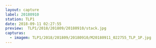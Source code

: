 ```yaml
---
layout: capture
label: 20180910
station: TLP1
date: 2018-09-11 02:27:55
preview:  TLP1/2018/201809/20180910/stack.jpg
capturas:
  - imagem: TLP1/2018/201809/20180910/M20180911_022755_TLP_1P.jpg
---
```

